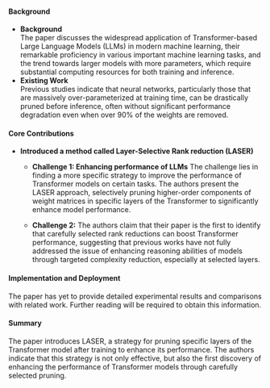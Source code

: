#### Background
- **Background**       
The paper discusses the widespread application of Transformer-based Large Language Models (LLMs) in modern machine learning, their remarkable proficiency in various important machine learning tasks, and the trend towards larger models with more parameters, which require substantial computing resources for both training and inference.
- **Existing Work**       
Previous studies indicate that neural networks, particularly those that are massively over-parameterized at training time, can be drastically pruned before inference, often without significant performance degradation even when over 90% of the weights are removed.

#### Core Contributions
- **Introduced a method called Layer-Selective Rank reduction (LASER)**
  - **Challenge 1: Enhancing performance of LLMs**
    The challenge lies in finding a more specific strategy to improve the performance of Transformer models on certain tasks. The authors present the LASER approach, selectively pruning higher-order components of weight matrices in specific layers of the Transformer to significantly enhance model performance.

  - **Challenge 2:**
    The authors claim that their paper is the first to identify that carefully selected rank reductions can boost Transformer performance, suggesting that previous works have not fully addressed the issue of enhancing reasoning abilities of models through targeted complexity reduction, especially at selected layers.

#### Implementation and Deployment
The paper has yet to provide detailed experimental results and comparisons with related work. Further reading will be required to obtain this information.

#### Summary
The paper introduces LASER, a strategy for pruning specific layers of the Transformer model after training to enhance its performance. The authors indicate that this strategy is not only effective, but also the first discovery of enhancing the performance of Transformer models through carefully selected pruning.